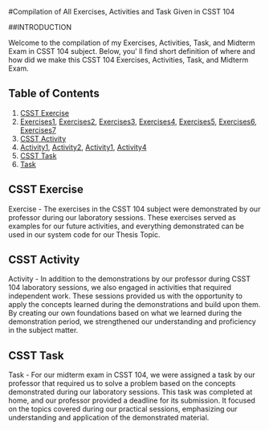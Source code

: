 #Compilation of All Exercises, Activities and Task Given in CSST 104 

##INTRODUCTION

Welcome to the compilation of my Exercises, Activities, Task, and Midterm Exam in CSST 104 subject. Below, you' ll find short definition of where and how did we make this CSST 104 Exercises, Activities, Task, and Midterm Exam.

## Table of Contents
1. [CSST Exercise](#csst-exercise)
2. <a href="Exercises/Exer1.ipynb">Exercises1</a>, <a href="Exercises/Exer2.ipynb">Exercises2</a>, <a href="Exercises/Exer3.ipynb">Exercises3</a>, <a href="Exercises/Exer4.ipynb">Exercises4</a>, <a href="Exercises/Exer5.ipynb">Exercises5</a>, <a href="Exercises/Exer6.ipynb">Exercises6</a>, <a href="Exercises/Exer7.ipynb">Exercises7</a>
3. [CSST Activity](#csst-activity)
4. <a href="Activities/Act1_MILLARE_BSCS3B.ipynd">Activity1</a>, <a href="Activities/Act2_Millare_SimpleLinearRegression.ipynd">Activity2</a>, <a href="Activities/Act2_Millare_MultipleLinearRegression.ipynd">Activity1</a>, <a href="Activities/Act4_Millare_titanic_3b.ipynd">Activity4</a>
5. [CSST Task](#csst-task)
6. <a href="Task">Task</a>

## CSST Exercise

Exercise - The exercises in the CSST 104 subject were demonstrated by our professor during our laboratory sessions. These exercises served as examples for our future activities, and everything demonstrated can be used in our system code for our Thesis Topic.

## CSST Activity

Activity - In addition to the demonstrations by our professor during CSST 104 laboratory sessions, we also engaged in activities that required independent work. These sessions provided us with the opportunity to apply the concepts learned during the demonstrations and build upon them. By creating our own foundations based on what we learned during the demonstration period, we strengthened our understanding and proficiency in the subject matter.

## CSST Task

Task - For our midterm exam in CSST 104, we were assigned a task by our professor that required us to solve a problem based on the concepts demonstrated during our laboratory sessions. This task was completed at home, and our professor provided a deadline for its submission. It focused on the topics covered during our practical sessions, emphasizing our understanding and application of the demonstrated material.
